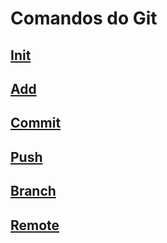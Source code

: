# Comandos do Git

## [Init](https://github.com/ghsumiyasu/Git-GitHub/blob/main/README-Comando-Git-Init-br-pt.md)
## [Add](https://github.com/ghsumiyasu/Git-GitHub/blob/main/README-Comando-Git-Add-br-pt.md)
## [Commit](https://github.com/ghsumiyasu/Git-GitHub/blob/main/README-Comando-Git-Commit-br-pt.md)
## [Push](https://github.com/ghsumiyasu/Git-GitHub/blob/main/README-Comando-Git-Push-br-pt.md)
## [Branch](https://github.com/ghsumiyasu/Git-GitHub/blob/main/README-Comando-Git-Branch-br-pt.md)
## [Remote](https://github.com/ghsumiyasu/Git-GitHub/blob/main/README-Comando-Git-Remote-br-pt.md)

